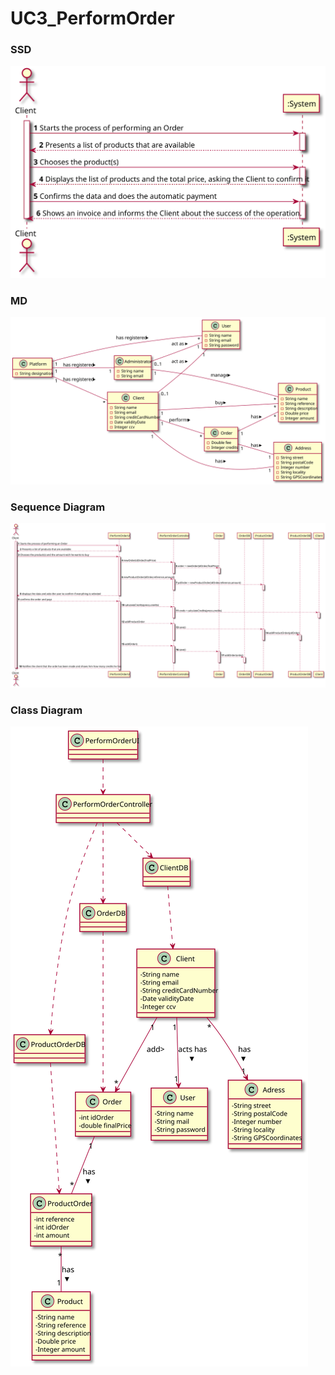 # UC3_PerformOrder

### SSD
![UC3_SSD.svg](UC3_SSD.svg)

### MD
![UC3_MD.svg](UC3_MD.svg)

### Sequence Diagram

![UC3_SD.svg](UC3_SD.svg)

### Class Diagram

![UC3_CD.svg](UC3_CD.svg)
